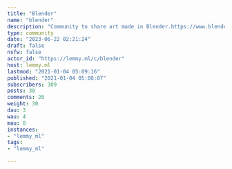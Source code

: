 ```yaml
---
title: "Blender" 
name: "blender"
description: "Community to share art made in Blender.https://www.blender.org/"
type: community
date: "2023-06-22 02:21:24"
draft: false
nsfw: false
actor_id: "https://lemmy.ml/c/blender"
host: lemmy.ml
lastmod: "2021-01-04 05:09:16"
published: "2021-01-04 05:08:07"
subscribers: 309
posts: 30
comments: 20
weight: 30
dau: 3
wau: 4
mau: 8
instances:
- "lemmy_ml"
tags: 
- "lemmy_ml"

---
```


